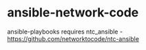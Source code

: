 # ansible-network-code
ansible-playbooks 
requires ntc_ansible - https://github.com/networktocode/ntc-ansible
